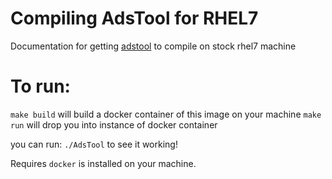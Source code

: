 # Compiling AdsTool for RHEL7
Documentation for getting [adstool](https://github.com/Beckhoff/ADS/tree/master) to compile on stock rhel7 machine

# To run:
`make build` will build a docker container of this image on your machine
`make run` will drop you into instance of docker container

you can run: `./AdsTool` to see it working!

Requires `docker` is installed on your machine.
